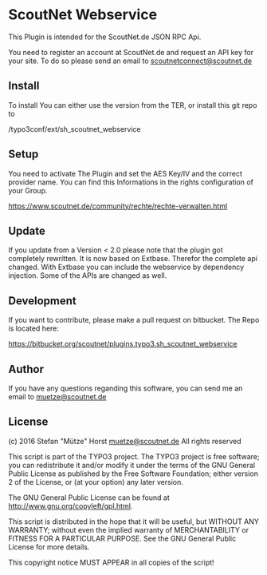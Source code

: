 ScoutNet Webservice
===================
This Plugin is intended for the ScoutNet.de JSON RPC Api.

You need to register an account at ScoutNet.de and request an API key for your site.
To do so please send an email to scoutnetconnect@scoutnet.de

Install
-------
To install You can either use the version from the TER, or install this git repo to 

<TYPO3 Dir>/typo3conf/ext/sh_scoutnet_webservice


Setup
-----
You need to activate The Plugin and set the AES Key/IV and the correct provider name. 
You can find this Informations in the rights configuration of your Group.

https://www.scoutnet.de/community/rechte/rechte-verwalten.html

Update
------
If you update from a Version < 2.0 please note that the plugin got completely rewritten. It is now based on Extbase. Therefor the complete api changed.
With Extbase you can include the webservice by dependency injection. Some of the APIs are changed as well.

Development
-----------
If you want to contribute, please make a pull request on bitbucket. The Repo is located here:

https://bitbucket.org/scoutnet/plugins.typo3.sh_scoutnet_webservice

Author
------
If you have any questions reganding this software, you can send me an email to muetze@scoutnet.de

License
-------
(c) 2016 Stefan "Mütze" Horst <muetze@scoutnet.de>
All rights reserved

This script is part of the TYPO3 project. The TYPO3 project is
free software; you can redistribute it and/or modify
it under the terms of the GNU General Public License as published by
the Free Software Foundation; either version 2 of the License, or
(at your option) any later version.

The GNU General Public License can be found at
http://www.gnu.org/copyleft/gpl.html.

This script is distributed in the hope that it will be useful,
but WITHOUT ANY WARRANTY; without even the implied warranty of
MERCHANTABILITY or FITNESS FOR A PARTICULAR PURPOSE.  See the
GNU General Public License for more details.

This copyright notice MUST APPEAR in all copies of the script!
